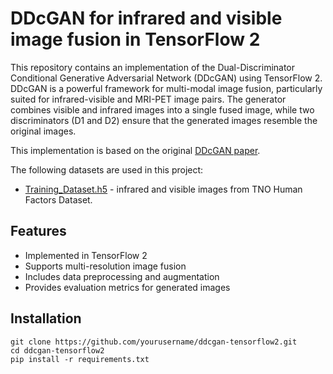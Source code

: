 # DDcGAN for infrared and visible image fusion in TensorFlow 2

This repository contains an implementation of the Dual-Discriminator Conditional Generative Adversarial Network (DDcGAN) using TensorFlow 2. DDcGAN is a powerful framework for multi-modal image fusion, particularly suited for infrared-visible and MRI-PET image pairs. The generator combines visible and infrared images into a single fused image, while two discriminators (D1 and D2) ensure that the generated images resemble the original images.

This implementation is based on the original [DDcGAN paper](https://ieeexplore.ieee.org/abstract/document/9031751).

The following datasets are used in this project:
- [Training_Dataset.h5](https://drive.google.com/file/d/1o-dhSphyyiqSHu9veiKWvxViZ_FSeZWJ/view?usp=share_link) - infrared and visible images from TNO Human Factors Dataset. 

## Features
- Implemented in TensorFlow 2
- Supports multi-resolution image fusion
- Includes data preprocessing and augmentation
- Provides evaluation metrics for generated images

## Installation

```
git clone https://github.com/yourusername/ddcgan-tensorflow2.git
cd ddcgan-tensorflow2
pip install -r requirements.txt
```
